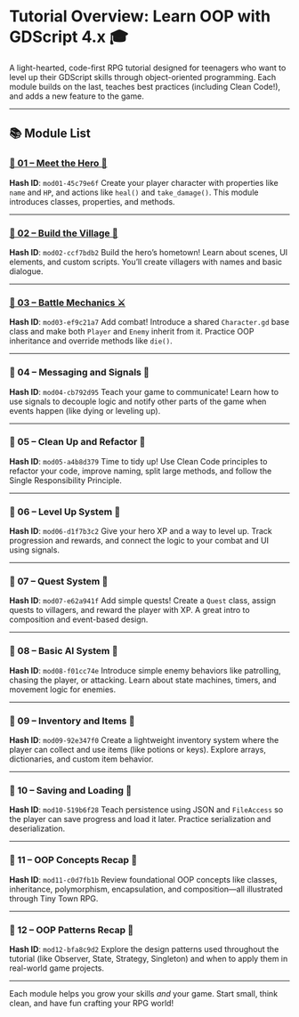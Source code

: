# Tutorial Overview: Learn OOP with GDScript 4.x 🎓

A light-hearted, code-first RPG tutorial designed for teenagers who want to level up their GDScript skills through object-oriented programming. Each module builds on the last, teaches best practices (including Clean Code!), and adds a new feature to the game.

---

## 📚 Module List

### [🔹 01 – Meet the Hero 🧙](/tutorial/modules/01-meet-the-hero.md)

**Hash ID**: `mod01-45c79e6f`
Create your player character with properties like `name` and `HP`, and actions like `heal()` and `take_damage()`. This module introduces classes, properties, and methods.

---

### [🔹 02 – Build the Village 🏨](/tutorial/modules/02-build-the-village.md)

**Hash ID**: `mod02-ccf7bdb2`
Build the hero’s hometown! Learn about scenes, UI elements, and custom scripts. You’ll create villagers with names and basic dialogue.

---

### [🔹 03 – Battle Mechanics ⚔️](/tutorial/modules/03-battle-mechanics.md)

**Hash ID**: `mod03-ef9c21a7`
Add combat! Introduce a shared `Character.gd` base class and make both `Player` and `Enemy` inherit from it. Practice OOP inheritance and override methods like `die()`.

---

### 🔹 04 – Messaging and Signals 📱

**Hash ID**: `mod04-cb792d95`
Teach your game to communicate! Learn how to use signals to decouple logic and notify other parts of the game when events happen (like dying or leveling up).

---

### 🔹 05 – Clean Up and Refactor 🧹

**Hash ID**: `mod05-a4b8d379`
Time to tidy up! Use Clean Code principles to refactor your code, improve naming, split large methods, and follow the Single Responsibility Principle.

---

### 🔹 06 – Level Up System 🌟

**Hash ID**: `mod06-d1f7b3c2`
Give your hero XP and a way to level up. Track progression and rewards, and connect the logic to your combat and UI using signals.

---

### 🔹 07 – Quest System 📜

**Hash ID**: `mod07-e62a941f`
Add simple quests! Create a `Quest` class, assign quests to villagers, and reward the player with XP. A great intro to composition and event-based design.

---

### 🔹 08 – Basic AI System 🤖

**Hash ID**: `mod08-f01cc74e`
Introduce simple enemy behaviors like patrolling, chasing the player, or attacking. Learn about state machines, timers, and movement logic for enemies.

---

### 🔹 09 – Inventory and Items 🎒

**Hash ID**: `mod09-92e347f0`
Create a lightweight inventory system where the player can collect and use items (like potions or keys). Explore arrays, dictionaries, and custom item behavior.

---

### 🔹 10 – Saving and Loading 📀

**Hash ID**: `mod10-519b6f28`
Teach persistence using JSON and `FileAccess` so the player can save progress and load it later. Practice serialization and deserialization.

---

### 🔹 11 – OOP Concepts Recap 🧩

**Hash ID**: `mod11-c0d7fb1b`
Review foundational OOP concepts like classes, inheritance, polymorphism, encapsulation, and composition—all illustrated through Tiny Town RPG.

---

### 🔹 12 – OOP Patterns Recap 🧠

**Hash ID**: `mod12-bfa8c9d2`
Explore the design patterns used throughout the tutorial (like Observer, State, Strategy, Singleton) and when to apply them in real-world game projects.

---

Each module helps you grow your skills _and_ your game. Start small, think clean, and have fun crafting your RPG world!
